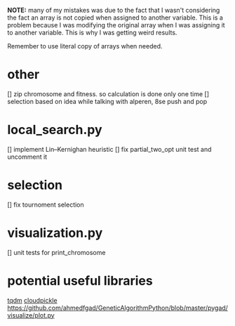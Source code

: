 **NOTE:** many of my mistakes was due to the fact that I wasn't considering the
fact an array is not copied when assigned to another variable. This is a
problem because I was modifying the original array when I was assigning it to
another variable. This is why I was getting weird results.

Remember to use literal copy of arrays when needed.

# other

[] zip chromosome and fitness. so calculation is done only one time
[] selection based on idea while talking with alperen, 8se push and pop


# local_search.py

[] implement Lin–Kernighan heuristic
[] fix partial_two_opt unit test and uncomment it
# selection

[] fix tournoment selection

# visualization.py

[] unit tests for print_chromosome


# potential useful libraries

[tqdm](https://tqdm.github.io/docs/tqdm/)
[cloudpickle](https://pypi.org/project/cloudpickle/)
https://github.com/ahmedfgad/GeneticAlgorithmPython/blob/master/pygad/visualize/plot.py

